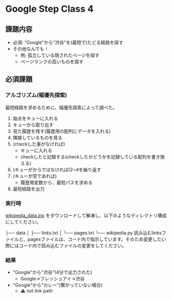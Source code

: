 # Google Step Class 4
## 課題内容
* 必須: "Google"から"渋谷"を(最短で)たどる経路を探す
* その他なんでも！
  * 例: 孤立している隠されたページを探す 
  * ページランクの高いものを探す

## 必須課題
### アルゴリズム(幅優先探索)

最短経路を求めるために、幅優先探索によって調べた。
1. 始点をキューに入れる
2. キューから取り出す
3. 見た履歴を残す(履歴用の配列にデータを入れる)
4. 隣接しているものを見る
5. (checkした事がなければ)
   * キューに入れる
   * checkしたと記録する(checkしたかどうかを記録している配列を書き換える)
6. (キューがからではなければ)2~4を繰り返す
7. (キューが空であれば)
   * 履歴用変数から、最短パスを求める
8. 最短経路を出力

### 実行時
[wikipedia_data.zip](https://drive.google.com/file/d/1zqtjSb-ZoR4rzVUWZrjNSES5GKJhYmmH/view?usp=sharing) をダウンロードして解凍し、以下のようなディレクトリ構成にしてください。

├── data
│   ├── links.txt
│   └── pages.txt
└── wikipedia.py
読み込むlinksファイルと、pagesファイルは、コード内で指示しています。そのため変更したい際にはコード内で読み込むファイルの変更をしてください。
  
### 結果
* "Google"から"渋谷"(4分で出力された)
   * Google→フレッシュアイ→渋谷
* "Google"から"カレー"(繋がっていない場合)
   * ⚠️ not link path
